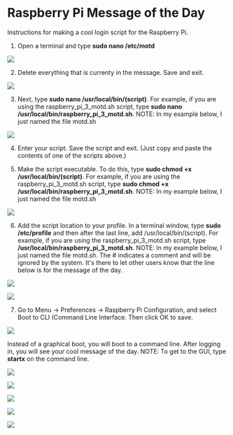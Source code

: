 # Raspberry Pi Message of the Day
Instructions for making a cool login script for the Raspberry Pi.

1. Open a terminal and type **sudo nano /etc/motd**

![](https://github.com/ShineTop/Raspberry-Pi-Message-of-the-Day/blob/master/images/motd_1.png)

2. Delete everything that is currenty in the message. Save and exit.

![](https://github.com/ShineTop/Raspberry-Pi-Message-of-the-Day/blob/master/images/motd_2.png)

3. Next, type **sudo nano /usr/local/bin/(script)**. For example, if you are using the raspberry_pi_3_motd.sh script, type **sudo nano /usr/local/bin/raspberry_pi_3_motd.sh**. NOTE: In my example below, I just named the file motd.sh

![](https://github.com/ShineTop/Raspberry-Pi-Message-of-the-Day/blob/master/images/motd_3.png)

4. Enter your script.  Save the script and exit. (Just copy and paste the contents of one of the scripts above.)

5. Make the script executable. To do this, type **sudo chmod +x /usr/local/bin/(script)**. For example, if you are using the raspberry_pi_3_motd.sh script, type **sudo chmod +x /usr/local/bin/raspberry_pi_3_motd.sh**. NOTE: In my example below, I just named the file motd.sh

![](https://github.com/ShineTop/Raspberry-Pi-Message-of-the-Day/blob/master/images/motd_5.png)

6. Add the script location to your profile. In a terminal window, type **sudo /etc/profile** and then after the last line, add /usr/local/bin/(script). For example, if you are using the raspberry_pi_3_motd.sh script, type **/usr/local/bin/raspberry_pi_3_motd.sh**. NOTE: In my example below, I just named the file motd.sh. The # indicates a comment and will be ignored by the system. It's there to let other users know that the line below is for the message of the day.

![](https://github.com/ShineTop/Raspberry-Pi-Message-of-the-Day/blob/master/images/motd_6a.png)

![](https://github.com/ShineTop/Raspberry-Pi-Message-of-the-Day/blob/master/images/motd_6b.png)

7. Go to Menu → Preferences → Raspberry Pi Configuration, and select Boot to CLI (Command Line Interface. Then click OK to save.

![](https://github.com/ShineTop/Raspberry-Pi-Message-of-the-Day/blob/master/images/motd_7.png)

Instead of a graphical boot, you will boot to a command line. After logging in, you will see your cool message of the day. NOTE: To get to the GUI, type **startx** on the command line. 

![](https://github.com/ShineTop/Raspberry-Pi-Message-of-the-Day/blob/master/images/raspberry_pi_motd.png)

![](https://github.com/ShineTop/Raspberry-Pi-Message-of-the-Day/blob/master/images/Raspberry_Pi_2_motd.png)

![](https://github.com/ShineTop/Raspberry-Pi-Message-of-the-Day/blob/master/images/raspberry_pi_3_motd.png)

![](https://github.com/ShineTop/Raspberry-Pi-Message-of-the-Day/blob/master/images/raspberry_pi_zero_motd.png)

![](https://github.com/ShineTop/Raspberry-Pi-Message-of-the-Day/blob/master/images/raspberry_pi_zero_w_motd.png)








